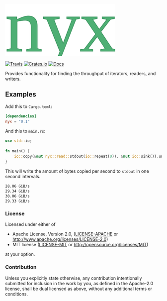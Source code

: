 ![nyx](nyx.svg)

[![Travis](https://travis-ci.org/evenorog/nyx.svg?branch=master)](https://travis-ci.org/evenorog/nyx)
[![Crates.io](https://img.shields.io/crates/v/nyx.svg)](https://crates.io/crates/nyx)
[![Docs](https://docs.rs/nyx/badge.svg)](https://docs.rs/nyx)

Provides functionality for finding the throughput of iterators, readers, and writers.

## Examples

Add this to `Cargo.toml`:

```toml
[dependencies]
nyx = "0.1"
```

And this to `main.rs`:

```rust
use std::io;

fn main() {
    io::copy(&mut nyx::read::stdout(io::repeat(0)), &mut io::sink()).unwrap();
}
```

This will write the amount of bytes copied per second to `stdout` in one second intervals.

```
28.06 GiB/s
29.34 GiB/s
30.06 GiB/s
29.33 GiB/s
```

### License

Licensed under either of

 * Apache License, Version 2.0, ([LICENSE-APACHE](LICENSE-APACHE) or http://www.apache.org/licenses/LICENSE-2.0)
 * MIT license ([LICENSE-MIT](LICENSE-MIT) or http://opensource.org/licenses/MIT)

at your option.

### Contribution

Unless you explicitly state otherwise, any contribution intentionally submitted
for inclusion in the work by you, as defined in the Apache-2.0 license, shall be dual licensed as above, without any
additional terms or conditions.
